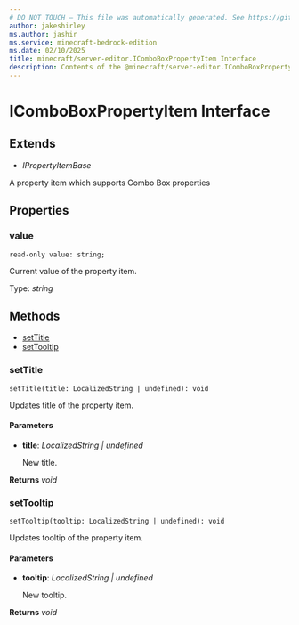 ```yaml
---
# DO NOT TOUCH — This file was automatically generated. See https://github.com/mojang/minecraftapidocsgenerator to modify descriptions, examples, etc.
author: jakeshirley
ms.author: jashir
ms.service: minecraft-bedrock-edition
ms.date: 02/10/2025
title: minecraft/server-editor.IComboBoxPropertyItem Interface
description: Contents of the @minecraft/server-editor.IComboBoxPropertyItem class.
---
```

# IComboBoxPropertyItem Interface

## Extends
- *IPropertyItemBase*

A property item which supports Combo Box properties

## Properties

### **value**
`read-only value: string;`

Current value of the property item.

Type: *string*

## Methods
- [setTitle](#settitle)
- [setTooltip](#settooltip)

### **setTitle**
`
setTitle(title: LocalizedString | undefined): void
`

Updates title of the property item.

#### **Parameters**
- **title**: *LocalizedString | undefined*
  
  New title.

**Returns** *void*

### **setTooltip**
`
setTooltip(tooltip: LocalizedString | undefined): void
`

Updates tooltip of the property item.

#### **Parameters**
- **tooltip**: *LocalizedString | undefined*
  
  New tooltip.

**Returns** *void*
